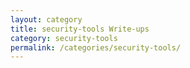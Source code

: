 ```yaml
---
layout: category
title: security-tools Write-ups
category: security-tools
permalink: /categories/security-tools/
---
```

